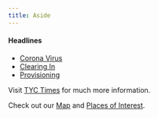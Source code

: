```yaml
---
title: Aside
---
```

#### Headlines

* [Corona Virus](/times/2020-07-12-corona-virus/)
* [Clearing In](/times/clearing-in/)
* [Provisioning](/times/provisioning/)

Visit [TYC Times](/times/) for much more information.

Check out our [Map](/map/) and [Places of Interest](/places/).